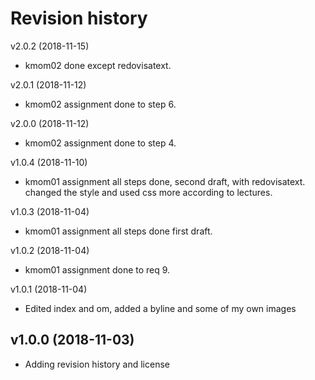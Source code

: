 Revision history
================


v2.0.2 (2018-11-15)

* kmom02 done except redovisatext.



v2.0.1 (2018-11-12)

* kmom02 assignment done to step 6.



v2.0.0 (2018-11-12)

* kmom02 assignment done to step 4.



v1.0.4 (2018-11-10)

* kmom01 assignment all steps done, second draft, with redovisatext.
 changed the style and used css more according to lectures.



v1.0.3 (2018-11-04)

* kmom01 assignment all steps done first draft.




v1.0.2 (2018-11-04)

* kmom01 assignment done to req 9.




v1.0.1 (2018-11-04)

* Edited index and om, added a byline and some of my own images




v1.0.0 (2018-11-03)
-------------------

* Adding revision history and license
